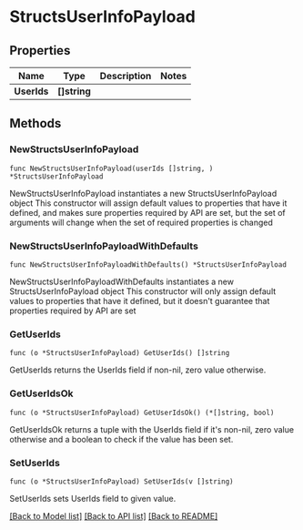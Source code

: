 # StructsUserInfoPayload

## Properties

Name | Type | Description | Notes
------------ | ------------- | ------------- | -------------
**UserIds** | **[]string** |  | 

## Methods

### NewStructsUserInfoPayload

`func NewStructsUserInfoPayload(userIds []string, ) *StructsUserInfoPayload`

NewStructsUserInfoPayload instantiates a new StructsUserInfoPayload object
This constructor will assign default values to properties that have it defined,
and makes sure properties required by API are set, but the set of arguments
will change when the set of required properties is changed

### NewStructsUserInfoPayloadWithDefaults

`func NewStructsUserInfoPayloadWithDefaults() *StructsUserInfoPayload`

NewStructsUserInfoPayloadWithDefaults instantiates a new StructsUserInfoPayload object
This constructor will only assign default values to properties that have it defined,
but it doesn't guarantee that properties required by API are set

### GetUserIds

`func (o *StructsUserInfoPayload) GetUserIds() []string`

GetUserIds returns the UserIds field if non-nil, zero value otherwise.

### GetUserIdsOk

`func (o *StructsUserInfoPayload) GetUserIdsOk() (*[]string, bool)`

GetUserIdsOk returns a tuple with the UserIds field if it's non-nil, zero value otherwise
and a boolean to check if the value has been set.

### SetUserIds

`func (o *StructsUserInfoPayload) SetUserIds(v []string)`

SetUserIds sets UserIds field to given value.



[[Back to Model list]](../README.md#documentation-for-models) [[Back to API list]](../README.md#documentation-for-api-endpoints) [[Back to README]](../README.md)


